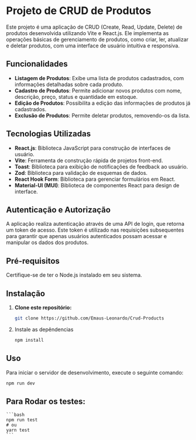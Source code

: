 # Projeto de CRUD de Produtos

Este projeto é uma aplicação de CRUD (Create, Read, Update, Delete) de produtos desenvolvida utilizando Vite e React.js. Ele implementa as operações básicas de gerenciamento de produtos, como criar, ler, atualizar e deletar produtos, com uma interface de usuário intuitiva e responsiva.

## Funcionalidades

- **Listagem de Produtos**: Exibe uma lista de produtos cadastrados, com informações detalhadas sobre cada produto.
- **Cadastro de Produtos**: Permite adicionar novos produtos com nome, descrição, preço, status e quantidade em estoque.
- **Edição de Produtos**: Possibilita a edição das informações de produtos já cadastrados.
- **Exclusão de Produtos**: Permite deletar produtos, removendo-os da lista.

## Tecnologias Utilizadas

- **React.js**: Biblioteca JavaScript para construção de interfaces de usuário.
- **Vite**: Ferramenta de construção rápida de projetos front-end.
- **Toast**: Biblioteca para exibição de notificações de feedback ao usuário.
- **Zod**: Biblioteca para validação de esquemas de dados.
- **React Hook Form**: Biblioteca para gerenciar formulários em React.
- **Material-UI (MUI)**: Biblioteca de componentes React para design de interface.

## Autenticação e Autorização

A aplicação realiza autenticação através de uma API de login, que retorna um token de acesso. Este token é utilizado nas requisições subsequentes para garantir que apenas usuários autenticados possam acessar e manipular os dados dos produtos.

## Pré-requisitos

Certifique-se de ter o Node.js instalado em seu sistema.

## Instalação

1. **Clone este repositório:**

   ```bash
   git clone https://github.com/Emaus-Leonardo/Crud-Products

2. Instale as depêndencias

   ```bash
   npm install

## Uso

Para iniciar o servidor de desenvolvimento, execute o seguinte comando:

   ```bash
   npm run dev
   ```
## Para Rodar os testes:
   
    ```bash
    npm run test
    # ou
    yarn test
    ```
